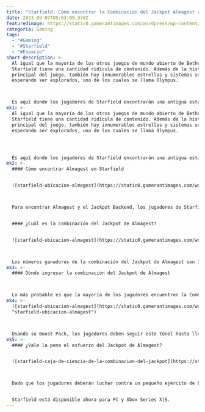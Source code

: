 ```yaml
---
title: "Starfield: Cómo encontrar la Combinación del Jackpot Almagest en Olympus"
date: 2023-09-07T05:03:09.378Z
featuredimage: https://static0.gamerantimages.com/wordpress/wp-content/uploads/wm/2023/08/starfield-jackpot-combination-featured-image.jpg?q=50&fit=contain&w=1140&h=&dpr=1.5
categoria: Gaming
tags:
  - "#Gaming"
  - "#Starfield"
  - "#Espacio"
short-description: >-
  Al igual que la mayoría de los otros juegos de mundo abierto de Bethesda,
  Starfield tiene una cantidad ridícula de contenido. Además de la historia
  principal del juego, también hay innumerables estrellas y sistemas solares
  esperando ser explorados, uno de los cuales se llama Olympus.



  Es aquí donde los jugadores de Starfield encontrarán una antigua estación espacial conocida como Almagest, que una vez sirvió como un gigantesco casino flotante entre las estrellas. En estos días, está lleno de Espacers que buscan objetos de valor, pero los jugadores pueden reclamar este botín para sí mismos si conocen la combinación del jackpot de Almagest.
mk1: >-
  Al igual que la mayoría de los otros juegos de mundo abierto de Bethesda,
  Starfield tiene una cantidad ridícula de contenido. Además de la historia
  principal del juego, también hay innumerables estrellas y sistemas solares
  esperando ser explorados, uno de los cuales se llama Olympus.




  Es aquí donde los jugadores de Starfield encontrarán una antigua estación espacial conocida como Almagest, que una vez sirvió como un gigantesco casino flotante entre las estrellas. En estos días, está lleno de Espacers que buscan objetos de valor, pero los jugadores pueden reclamar este botín para sí mismos si conocen la combinación del jackpot de Almagest.
mk2: >-
  #### Cómo encontrar Almagest en Starfield


  ![starfield-ubicacion-almagest](https://static0.gamerantimages.com/wordpress/wp-content/uploads/2023/09/starfield-almagest-location.jpg?q=50&fit=crop&w=1500&dpr=1.5 "starfield-ubicacion-almagest")



  Para encontrar Almagest y el Jackpot Backend, los jugadores de Starfield deberán viajar rápido al sistema estelar Olympus, que se encuentra al este de Alpha Centauri. Almagest está ubicado cerca del planeta Nesoi y se puede atracar si los jugadores se acercan a unos 500 metros de él. Una vez dentro, estarán libres para reclamar el Jackpot de Almagest utilizando la combinación a continuación, aunque solo después de eliminar a todos los Espacers.


  #### ¿Cuál es la combinación del Jackpot de Almagest?


  ![starfield-ubicacion-almagest](https://static0.gamerantimages.com/wordpress/wp-content/uploads/2023/08/starfield-jackpot-combination-memo.jpg?q=50&fit=crop&w=1500&dpr=1.5 "starfield-ubicacion-almagest")



  Los números ganadores de la combinación del Jackpot de Almagest son 12, 19, 36 y 5. Los jugadores pueden descubrir esto abriendo el archivo de la Combinación del Jackpot en la computadora del gerente en la sala lateral con las tres cajas fuertes que se pueden abrir en la pared. También podrán encontrar una Caja de Ciencia en esta área, que contiene una variedad de objetos útiles.
mk3: >-
  #### Dónde ingresar la combinación del Jackpot de Almagest



  Lo más probable es que la mayoría de los jugadores encuentren la Combinación del Jackpot de Almagest antes de llegar al terminal del jackpot en el que debe ingresarse. Esto se debe a que encontrar este terminal puede ser un poco complicado, ya que la entrada al camino que lleva hacia él es muy fácil de pasar por alto. Para encontrarlo, los jugadores deben dirigirse al piso medio con el bar y luego avanzar hacia el este hasta llegar a un pozo vertical. Allí, en la pared lejana, deberían ver una gran puerta de bóveda de metal a la derecha, y justo debajo de ella, un túnel con una escotilla que conduce hacia arriba.
mk4: >-
  ![starfield-ubicacion-almagest](https://static0.gamerantimages.com/wordpress/wp-content/uploads/2023/08/starfield-jackpot-combination-payout.jpg?q=50&fit=crop&w=1500&dpr=1.5
  "starfield-ubicacion-almagest")



  Usando su Boost Pack, los jugadores deben seguir este túnel hasta llegar a una sala de servidores, donde encontrarán el terminal Jackpot Backend en la pared a su izquierda. Luego, solo se trata de interactuar con el terminal e ingresar la combinación del jackpot (12 19 36 5) para activar un pago. Hacerlo resultará en que los jugadores ganen el jackpot, que resulta ser nada despreciables 3,700 Créditos.
mk5: >-
  #### ¿Vale la pena el esfuerzo del Jackpot de Almagest?


  ![starfield-caja-de-ciencia-de-la-combinacion-del-jackpot](https://static0.gamerantimages.com/wordpress/wp-content/uploads/2023/08/starfield-jackpot-combination-science-crate.jpg?q=50&fit=crop&w=1500&dpr=1.5 "starfield-caja-de-ciencia-de-la-combinacion-del-jackpot")



  Dado que los jugadores deberán luchar contra un pequeño ejército de Espacers para obtener el jackpot de Almagest, algunos pueden preguntarse si vale la pena todo el esfuerzo. Después de todo, 3,700 Créditos apenas es una cantidad que cambie la vida. Sin embargo, se podría argumentar que el botín obtenido de los cadáveres de esos Espacers y las cajas fuertes y la Caja de Ciencia mencionadas anteriormente hacen que explorar Almagest sea un esfuerzo más que valioso.


  Starfield está disponible ahora para PC y Xbox Series X|S.
---
```

